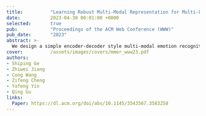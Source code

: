 ```yaml
---
title:          "Learning Robust Multi-Modal Representation for Multi-Label Emotion Recognition via Adversarial Masking and Perturbation"
date:           2023-04-30 00:01:00 +0800
selected:       true
pub:            "Proceedings of the ACM Web Conference (WWW)"
pub_date:       "2023"
abstract: >-
  We design a simple encoder-decoder style multi-modal emotion recognition model, and combine it with our specially-designed adversarial training strategies to learn more robust multi-modal representation for multi-label emotion recognition.
cover:          /assets/images/covers/mmer_www23.pdf
authors:
- Shiping Ge
- Zhiwei Jiang
- Cong Wang
- Zifeng Cheng
- Yafeng Yin
- Qing Gu
links:
  Paper: https://dl.acm.org/doi/abs/10.1145/3543507.3583258
---
```

